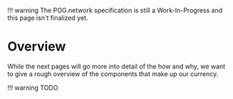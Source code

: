 <!-- prettier-ignore -->
!!! warning
    The POG.network specification is still a Work-In-Progress and this page isn't finalized yet.

# Overview

While the next pages will go more into detail of the how and why, we want to give a rough overview of the components that make up our currency.

<!-- prettier-ignore -->
!!! warning
    TODO
